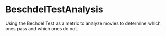 # BeschdelTestAnalysis
Using the Bechdel Test as a metric to analyze movies to determine which ones pass and which ones do not.
